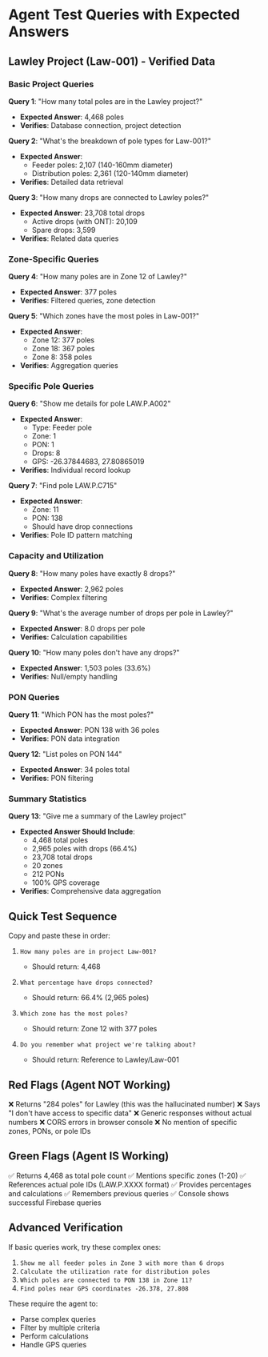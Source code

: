 # Agent Test Queries with Expected Answers

## Lawley Project (Law-001) - Verified Data

### Basic Project Queries

**Query 1**: "How many total poles are in the Lawley project?"
- **Expected Answer**: 4,468 poles
- **Verifies**: Database connection, project detection

**Query 2**: "What's the breakdown of pole types for Law-001?"
- **Expected Answer**: 
  - Feeder poles: 2,107 (140-160mm diameter)
  - Distribution poles: 2,361 (120-140mm diameter)
- **Verifies**: Detailed data retrieval

**Query 3**: "How many drops are connected to Lawley poles?"
- **Expected Answer**: 23,708 total drops
  - Active drops (with ONT): 20,109
  - Spare drops: 3,599
- **Verifies**: Related data queries

### Zone-Specific Queries

**Query 4**: "How many poles are in Zone 12 of Lawley?"
- **Expected Answer**: 377 poles
- **Verifies**: Filtered queries, zone detection

**Query 5**: "Which zones have the most poles in Law-001?"
- **Expected Answer**: 
  - Zone 12: 377 poles
  - Zone 18: 367 poles
  - Zone 8: 358 poles
- **Verifies**: Aggregation queries

### Specific Pole Queries

**Query 6**: "Show me details for pole LAW.P.A002"
- **Expected Answer**: 
  - Type: Feeder pole
  - Zone: 1
  - PON: 1
  - Drops: 8
  - GPS: -26.37844683, 27.80865019
- **Verifies**: Individual record lookup

**Query 7**: "Find pole LAW.P.C715"
- **Expected Answer**:
  - Zone: 11
  - PON: 138
  - Should have drop connections
- **Verifies**: Pole ID pattern matching

### Capacity and Utilization

**Query 8**: "How many poles have exactly 8 drops?"
- **Expected Answer**: 2,962 poles
- **Verifies**: Complex filtering

**Query 9**: "What's the average number of drops per pole in Lawley?"
- **Expected Answer**: 8.0 drops per pole
- **Verifies**: Calculation capabilities

**Query 10**: "How many poles don't have any drops?"
- **Expected Answer**: 1,503 poles (33.6%)
- **Verifies**: Null/empty handling

### PON Queries

**Query 11**: "Which PON has the most poles?"
- **Expected Answer**: PON 138 with 36 poles
- **Verifies**: PON data integration

**Query 12**: "List poles on PON 144"
- **Expected Answer**: 34 poles total
- **Verifies**: PON filtering

### Summary Statistics

**Query 13**: "Give me a summary of the Lawley project"
- **Expected Answer Should Include**:
  - 4,468 total poles
  - 2,965 poles with drops (66.4%)
  - 23,708 total drops
  - 20 zones
  - 212 PONs
  - 100% GPS coverage
- **Verifies**: Comprehensive data aggregation

## Quick Test Sequence

Copy and paste these in order:

1. `How many poles are in project Law-001?`
   - Should return: 4,468

2. `What percentage have drops connected?`
   - Should return: 66.4% (2,965 poles)

3. `Which zone has the most poles?`
   - Should return: Zone 12 with 377 poles

4. `Do you remember what project we're talking about?`
   - Should return: Reference to Lawley/Law-001

## Red Flags (Agent NOT Working)

❌ Returns "284 poles" for Lawley (this was the hallucinated number)
❌ Says "I don't have access to specific data"
❌ Generic responses without actual numbers
❌ CORS errors in browser console
❌ No mention of specific zones, PONs, or pole IDs

## Green Flags (Agent IS Working)

✅ Returns 4,468 as total pole count
✅ Mentions specific zones (1-20)
✅ References actual pole IDs (LAW.P.XXXX format)
✅ Provides percentages and calculations
✅ Remembers previous queries
✅ Console shows successful Firebase queries

## Advanced Verification

If basic queries work, try these complex ones:

1. `Show me all feeder poles in Zone 3 with more than 6 drops`
2. `Calculate the utilization rate for distribution poles`
3. `Which poles are connected to PON 138 in Zone 11?`
4. `Find poles near GPS coordinates -26.378, 27.808`

These require the agent to:
- Parse complex queries
- Filter by multiple criteria
- Perform calculations
- Handle GPS queries